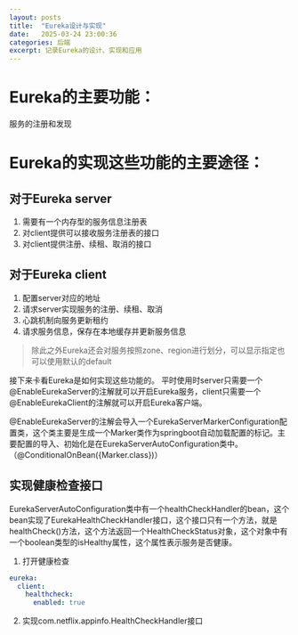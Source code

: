 ```yaml
---
layout: posts
title:  "Eureka设计与实现"
date:   2025-03-24 23:00:36
categories: 后端
excerpt: 记录Eureka的设计、实现和应用
---
```

# Eureka的主要功能：
服务的注册和发现

# Eureka的实现这些功能的主要途径：
## 对于Eureka server
1. 需要有一个内存型的服务信息注册表
2. 对client提供可以接收服务注册表的接口
3. 对client提供注册、续租、取消的接口

## 对于Eureka client
1. 配置server对应的地址
2. 请求server实现服务的注册、续租、取消
3. 心跳机制向服务更新租约
4. 请求服务信息，保存在本地缓存并更新服务信息
   
> 除此之外Eureka还会对服务按照zone、region进行划分，可以显示指定也可以使用默认的default

接下来卡看Eureka是如何实现这些功能的。
平时使用时server只需要一个@EnableEurekaServer的注解就可以开启Eureka服务，client只需要一个@EnableEurekaClient的注解就可以开启Eureka客户端。

@EnableEurekaServer的注解会导入一个EurekaServerMarkerConfiguration配置类，这个类主要是生成一个Marker类作为springboot自动加载配置的标记。主要配置的导入、初始化是在EurekaServerAutoConfiguration类中。（@ConditionalOnBean({Marker.class})）


## 实现健康检查接口
EurekaServerAutoConfiguration类中有一个healthCheckHandler的bean，这个bean实现了EurekaHealthCheckHandler接口，这个接口只有一个方法，就是healthCheck()方法，这个方法返回一个HealthCheckStatus对象，这个对象中有一个boolean类型的isHealthy属性，这个属性表示服务是否健康。
1. 打开健康检查
```yml
eureka:
  client:
    healthcheck:
      enabled: true
```
2. 实现com.netflix.appinfo.HealthCheckHandler接口
